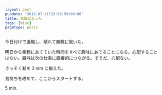 ```yaml
---
layout: post
pubdate: "2013-07-31T23:59:59+09:00"
title: 無職になった
tags: [misc]
pagetype: posts
---
```

今日付けで退職し、晴れて無職に就いた。

明日から業務にあてていた時間をすべて趣味にあてることになる。心配することはない。趣味は次の仕事に直接的につながる。そうだ、心配ない。

さっそく髪を 3 mm に揃えた。

気持ちを改めて、ここからスタートする。

5 min.

